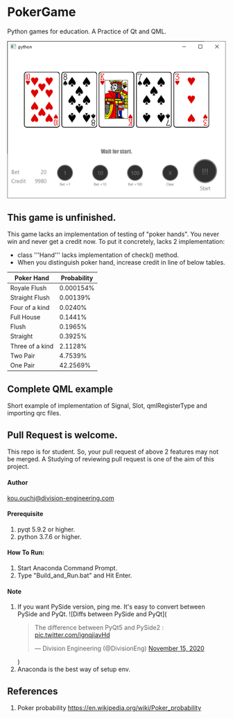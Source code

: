 # PokerGame
Python games for education. A Practice of Qt and QML.

![](screen_shot.png)

## This game is unfinished.
   This game lacks an implementation of testing of "poker hands".
You never win and never get a credit now. To put it concretely, lacks 2 implementation:
* class '''Hand''' lacks implementation of check() method.
* When you distinguish poker hand, increase credit in line of below tables.

Poker Hand | Probability
------------ | -------------
Royale Flush|0.000154%
Straight Flush|0.00139%
Four of a kind|0.0240%
Full House|0.1441%
Flush|0.1965%
Straight|0.3925%
Three of a kind|2.1128%
Two Pair|4.7539%
One Pair|42.2569%

## Complete QML example
  Short example of implementation of Signal, Slot, qmlRegisterType and importing qrc files.

## Pull Request is welcome.
  This repo is for student. So, your pull request of above 2 features may not be merged.
A Studying of reviewing pull request is one of the aim of this project.  

#### Author
  kou.ouchi@division-engineering.com

#### Prerequisite
  1. pyqt 5.9.2 or higher.
  2. python 3.7.6 or higher.

#### How To Run:
1. Start Anaconda Command Prompt.
2. Type "Build_and_Run.bat" and Hit Enter.
#### Note
1. If you want PySide version, ping me. It's easy to convert between PySide and PyQt.
![Diffs between PySide and PyQt](<blockquote class="twitter-tweet"><p lang="en" dir="ltr">The difference between PyQt5 and PySide2 : <a href="https://t.co/ignqjiavHd">pic.twitter.com/ignqjiavHd</a></p>&mdash; Division Engineering (@DivisionEng) <a href="https://twitter.com/DivisionEng/status/1327976702337642497?ref_src=twsrc%5Etfw">November 15, 2020</a></blockquote> <script async src="https://platform.twitter.com/widgets.js" charset="utf-8"></script>)
2. Anaconda is the best way of setup env.

## References
1. Poker probability
https://en.wikipedia.org/wiki/Poker_probability
